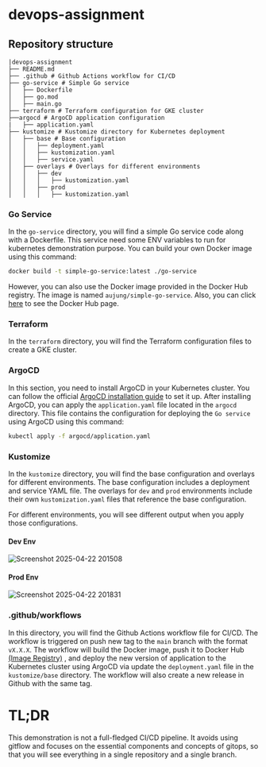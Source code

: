 # devops-assignment

## Repository structure

```
|devops-assignment
├── README.md
├── .github # Github Actions workflow for CI/CD
├── go-service # Simple Go service
│   ├── Dockerfile
│   ├── go.mod
│   ├── main.go
├── terraform # Terraform configuration for GKE cluster
├──argocd # ArgoCD application configuration
|   ├── application.yaml
├── kustomize # Kustomize directory for Kubernetes deployment
│   ├── base # Base configuration
│   │   ├── deployment.yaml
│   │   ├── kustomization.yaml
│   │   ├── service.yaml
│   ├── overlays # Overlays for different environments
│   │   ├── dev
│   │   │   ├── kustomization.yaml
│   │   ├── prod
│   │   │   ├── kustomization.yaml
```

### Go Service

In the `go-service` directory, you will find a simple Go service code along with a Dockerfile. This service need some ENV variables to run for kubernetes demonstration purpose. You can build your own Docker image using this command:

```bash
docker build -t simple-go-service:latest ./go-service
```

However, you can also use the Docker image provided in the Docker Hub registry. The image is named `aujung/simple-go-service`. Also, you can click [here](https://hub.docker.com/r/aujung/simple-go-service) to see the Docker Hub page.

### Terraform

In the `terraform` directory, you will find the Terraform configuration files to create a GKE cluster.

### ArgoCD

In this section, you need to install ArgoCD in your Kubernetes cluster. You can follow the official [ArgoCD installation guide](https://argo-cd.readthedocs.io/en/stable/getting_started/) to set it up.
After installing ArgoCD, you can apply the `application.yaml` file located in the `argocd` directory. This file contains the configuration for deploying the `Go service` using ArgoCD using this command:

```bash
kubectl apply -f argocd/application.yaml
```

### Kustomize

In the `kustomize` directory, you will find the base configuration and overlays for different environments. The base configuration includes a deployment and service YAML file. The overlays for `dev` and `prod` environments include their own `kustomization.yaml` files that reference the base configuration.

For different environments, you will see different output when you apply those configurations.

#### Dev Env

![Screenshot 2025-04-22 201508](https://github.com/user-attachments/assets/59b04923-c4ec-4962-bbb2-6b54ab038087)

#### Prod Env

![Screenshot 2025-04-22 201831](https://github.com/user-attachments/assets/66ba02e5-415b-4378-996f-792eb3e12821)

### .github/workflows

In this directory, you will find the Github Actions workflow file for CI/CD. The workflow is triggered on push new tag to the `main` branch with the format `vX.X.X`. The workflow will build the Docker image, push it to Docker Hub [(Image Registry)](https://hub.docker.com/r/aujung/simple-go-service) , and deploy the new version of application to the Kubernetes cluster using ArgoCD via update the `deployment.yaml` file in the `kustomize/base` directory. The workflow will also create a new release in Github with the same tag.

# TL;DR

This demonstration is not a full-fledged CI/CD pipeline. It avoids using gitflow and focuses on the essential components and concepts of gitops, so that you will see everything in a single repository and a single branch.
